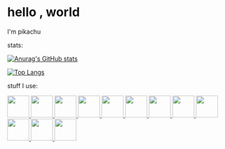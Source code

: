 # hello , world

I'm pikachu

stats:

[![Anurag's GitHub stats](https://github-readme-stats.vercel.app/api?username=PikachuTurnip&theme=dark&show_icons=true)](https://github.com/anuraghazra/github-readme-stats)

[![Top Langs](https://github-readme-stats.vercel.app/api/top-langs/?username=PikachuTurnip&theme=dark&layout=compact)](https://github.com/anuraghazra/github-readme-stats)

stuff I use:

<a href=https://www.microsoft.com/en-us/windows>
<img src=https://upload.wikimedia.org/wikipedia/commons/thumb/5/5f/Windows_logo_-_2012.svg/88px-Windows_logo_-_2012.svg.png width=50px height=50px>
</a>
<a href=https://www.android.com>
<img src=https://logodownload.org/wp-content/uploads/2015/05/android-logo-3-2.png width=50px height=50px>
</a>
<a href=https://www.jetbrains.com/toolbox-app>
<img src=https://resources.jetbrains.com/storage/products/toolbox/img/meta/toolbox_logo_300x300.png width=50px height=50px>
</a>
<a href=https://www.jetbrains.com/idea>
<img src=https://resources.jetbrains.com/storage/products/intellij-idea/img/meta/intellij-idea_logo_300x300.png width=50px height=50px>
</a>
<a href=https://www.jetbrains.com/pycharm>
<img src=https://resources.jetbrains.com/storage/products/pycharm/img/meta/pycharm_logo_300x300.png width=50px height=50px>
</a>
<a href=https://www.blockbench.net/>
<img src=https://upload.wikimedia.org/wikipedia/commons/6/6d/Blockbench_icon.png width=50px height=50px>
</a>
<a href=https://ibispaint.com/?lang=en-US>
<img src=https://play-lh.googleusercontent.com/s8moWkCF9wE-ynJgNyq8k3uhhVlbQLdphqTYJWkrsLRxkFZxx9FvykHmwXYmTl_h0l8 width=50px height=50px>
</a>
<a href=https://opentoonz.github.io/e/>
<img src=https://dashboard.snapcraft.io/site_media/appmedia/2018/06/opentoonz.png width=50px height=50px>
</a>
<a href=https://www.gimp.org/>
<img src=https://upload.wikimedia.org/wikipedia/commons/thumb/4/45/The_GIMP_icon_-_gnome.svg/316px-The_GIMP_icon_-_gnome.svg.png width=50px height=50px>
</a>
<a href=https://krita.org/en//>
<img src=https://upload.wikimedia.org/wikipedia/commons/thumb/7/73/Calligrakrita-base.svg/600px-Calligrakrita-base.svg.png width=50px height=50px>
</a>
<a href=https://www.aseprite.org/>
<img src=https://pbs.twimg.com/profile_images/875731732389146624/-UznwnAx_400x400.jpg width=50px height=50px>
</a>
<a href=https://www.adobe.com/products/animate.html>
<img src=https://upload.wikimedia.org/wikipedia/commons/thumb/0/0f/Adobe_Animate_CC_icon_%282020%29.svg/512px-Adobe_Animate_CC_icon_%282020%29.svg.png width=50px height=50px>
</a>




